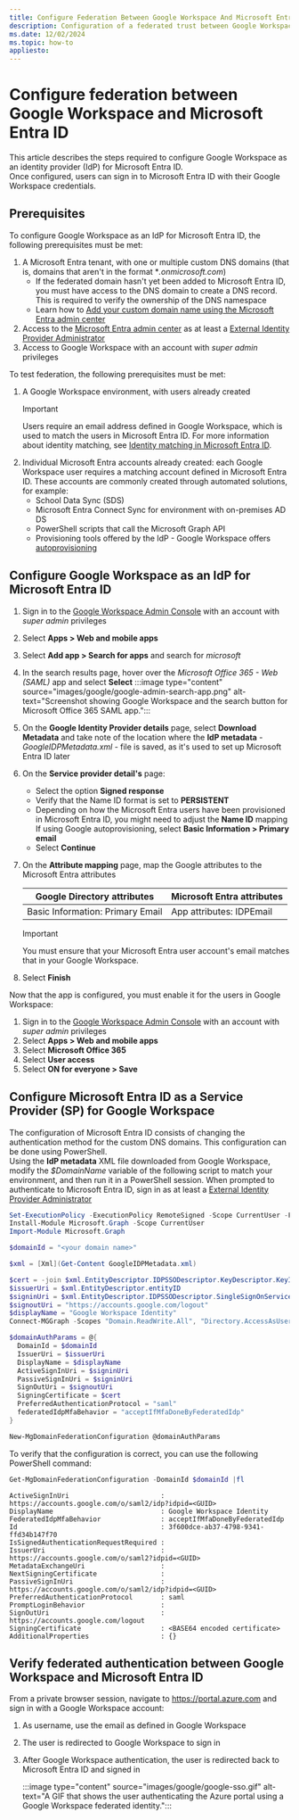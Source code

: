 ```yaml
---
title: Configure Federation Between Google Workspace And Microsoft Entra Id
description: Configuration of a federated trust between Google Workspace and Microsoft Entra ID, with Google Workspace acting as an identity provider (IdP) for Microsoft Entra ID.
ms.date: 12/02/2024
ms.topic: how-to
appliesto:
---
```


# Configure federation between Google Workspace and Microsoft Entra ID

This article describes the steps required to configure Google Workspace as an identity provider (IdP) for Microsoft Entra ID.\
Once configured, users can sign in to Microsoft Entra ID with their Google Workspace credentials.

## Prerequisites

To configure Google Workspace as an IdP for Microsoft Entra ID, the following prerequisites must be met:

1. A Microsoft Entra tenant, with one or multiple custom DNS domains (that is, domains that aren't in the format \**.onmicrosoft.com*)
    - If the federated domain hasn't yet been added to Microsoft Entra ID, you must have access to the DNS domain to create a DNS record. This is required to verify the ownership of the DNS namespace
    - Learn how to [Add your custom domain name using the Microsoft Entra admin center](/azure/active-directory/fundamentals/add-custom-domain)
1. Access to the [Microsoft Entra admin center](https://entra.microsoft.com) as at least a [External Identity Provider Administrator](/entra/identity/role-based-access-control/permissions-reference#external-identity-provider-administrator)
1. Access to Google Workspace with an account with *super admin* privileges

To test federation, the following prerequisites must be met:

1. A Google Workspace environment, with users already created
    > [!IMPORTANT]
    > Users require an email address defined in Google Workspace, which is used to match the users in Microsoft Entra ID.
    > For more information about identity matching, see [Identity matching in Microsoft Entra ID](federated-sign-in.md#identity-matching-in-microsoft-entra-id).
1. Individual Microsoft Entra accounts already created: each Google Workspace user requires a matching account defined in Microsoft Entra ID. These accounts are commonly created through automated solutions, for example:
    - School Data Sync (SDS)
    - Microsoft Entra Connect Sync for environment with on-premises AD DS
    - PowerShell scripts that call the Microsoft Graph API
    - Provisioning tools offered by the IdP - Google Workspace offers [autoprovisioning](https://support.google.com/a/answer/7365072)

<a name='configure-google-workspace-as-an-idp-for-azure-ad'></a>

## Configure Google Workspace as an IdP for Microsoft Entra ID

1. Sign in to the [Google Workspace Admin Console](https://admin.google.com) with an account with *super admin* privileges
1. Select **Apps > Web and mobile apps**
1. Select **Add app > Search for apps** and search for *microsoft*
1. In the search results page, hover over the *Microsoft Office 365 - Web (SAML)* app and select **Select**
   :::image type="content" source="images/google/google-admin-search-app.png" alt-text="Screenshot showing Google Workspace and the search button for Microsoft Office 365 SAML app.":::
1. On the **Google Identity Provider details** page, select **Download Metadata** and take note of the location where the **IdP metadata** - *GoogleIDPMetadata.xml* - file is saved, as it's used to set up Microsoft Entra ID later
1. On the **Service provider detail's** page:
      - Select the option **Signed response**
      - Verify that the Name ID format is set to **PERSISTENT**
      - Depending on how the Microsoft Entra users have been provisioned in Microsoft Entra ID, you might need to adjust the **Name ID** mapping
        If using Google autoprovisioning, select **Basic Information > Primary email**
      - Select **Continue**
1. On the **Attribute mapping** page, map the Google attributes to the Microsoft Entra attributes

    |Google Directory attributes|Microsoft Entra attributes|
    |-|-|
    |Basic Information: Primary Email|App attributes: IDPEmail|

    > [!IMPORTANT]
    > You must ensure that your Microsoft Entra user account's email matches that in your Google Workspace.

1. Select **Finish**

Now that the app is configured, you must enable it for the users in Google Workspace:

1. Sign in to the [Google Workspace Admin Console](https://admin.google.com) with an account with *super admin* privileges
1. Select **Apps > Web and mobile apps**
1. Select **Microsoft Office 365**
1. Select **User access**
1. Select **ON for everyone > Save**

<a name='configure-azure-ad-as-a-service-provider-sp-for-google-workspace'></a>

## Configure Microsoft Entra ID as a Service Provider (SP) for Google Workspace

The configuration of Microsoft Entra ID consists of changing the authentication method for the custom DNS domains. This configuration can be done using PowerShell.\
Using the **IdP metadata** XML file downloaded from Google Workspace, modify the *$DomainName* variable of the following script to match your environment, and then run it in a PowerShell session. When prompted to authenticate to Microsoft Entra ID, sign in as at least a [External Identity Provider Administrator](/entra/identity/role-based-access-control/permissions-reference#external-identity-provider-administrator)

```powershell
Set-ExecutionPolicy -ExecutionPolicy RemoteSigned -Scope CurrentUser -Force
Install-Module Microsoft.Graph -Scope CurrentUser
Import-Module Microsoft.Graph

$domainId = "<your domain name>"

$xml = [Xml](Get-Content GoogleIDPMetadata.xml)

$cert = -join $xml.EntityDescriptor.IDPSSODescriptor.KeyDescriptor.KeyInfo.X509Data.X509Certificate.Split()
$issuerUri = $xml.EntityDescriptor.entityID
$signinUri = $xml.EntityDescriptor.IDPSSODescriptor.SingleSignOnService | ? { $_.Binding.Contains('Redirect') } | % { $_.Location }
$signoutUri = "https://accounts.google.com/logout"
$displayName = "Google Workspace Identity"
Connect-MGGraph -Scopes "Domain.ReadWrite.All", "Directory.AccessAsUser.All"

$domainAuthParams = @{
  DomainId = $domainId
  IssuerUri = $issuerUri
  DisplayName = $displayName
  ActiveSignInUri = $signinUri
  PassiveSignInUri = $signinUri
  SignOutUri = $signoutUri
  SigningCertificate = $cert
  PreferredAuthenticationProtocol = "saml"
  federatedIdpMfaBehavior = "acceptIfMfaDoneByFederatedIdp"
}

New-MgDomainFederationConfiguration @domainAuthParams
```

To verify that the configuration is correct, you can use the following PowerShell command:

```powershell
Get-MgDomainFederationConfiguration -DomainId $domainId |fl
```

```output
ActiveSignInUri                       : https://accounts.google.com/o/saml2/idp?idpid=<GUID>
DisplayName                           : Google Workspace Identity
FederatedIdpMfaBehavior               : acceptIfMfaDoneByFederatedIdp
Id                                    : 3f600dce-ab37-4798-9341-ffd34b147f70
IsSignedAuthenticationRequestRequired :
IssuerUri                             : https://accounts.google.com/o/saml2?idpid=<GUID>
MetadataExchangeUri                   :
NextSigningCertificate                :
PassiveSignInUri                      : https://accounts.google.com/o/saml2/idp?idpid=<GUID>
PreferredAuthenticationProtocol       : saml
PromptLoginBehavior                   :
SignOutUri                            : https://accounts.google.com/logout
SigningCertificate                    : <BASE64 encoded certificate>
AdditionalProperties                  : {}
```

<a name='verify-federated-authentication-between-google-workspace-and-azure-ad'></a>

## Verify federated authentication between Google Workspace and Microsoft Entra ID

From a private browser session, navigate to https://portal.azure.com and sign in with a Google Workspace account:

1. As username, use the email as defined in Google Workspace
1. The user is redirected to Google Workspace to sign in
1. After Google Workspace authentication, the user is redirected back to Microsoft Entra ID and signed in

    :::image type="content" source="images/google/google-sso.gif" alt-text="A GIF that shows the user authenticating the Azure portal using a Google Workspace federated identity.":::

